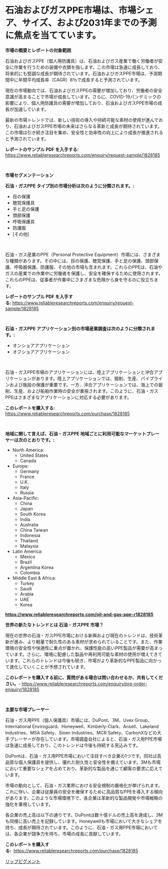 <p><h1>石油およびガスPPE市場は、市場シェア、サイズ、および2031年までの予測に焦点を当てています。</h1></p><p><strong>市場の概要とレポートの対象範囲</strong></p>
<p><p>石油およびガスPPE（個人用防護具）は、石油およびガス産業で働く労働者が安全に作業を行うための装備や衣類を指します。この市場は急速に成長しており、将来的にも堅調な成長が期待されています。石油およびガスPPE市場は、予測期間中に年間平均成長率（CAGR）8％で成長すると予測されています。</p><p>現在の市場動向では、石油およびガスPPEの需要が増加しており、労働者の安全意識が高まることで市場が成長しています。さらに、COVID-19パンデミックの影響により、個人用防護具の需要が増加しており、石油およびガスPPE市場の成長が加速しています。</p><p>最新の市場トレンドでは、新しい技術の導入や持続可能な素材の使用が進んでおり、石油およびガスPPE市場の未来はさらなる革新と成長が期待されています。この市場は引き続き注目を集め、安全性と効率性の向上により成長が推進されると予測されています。</p></p>
<p><strong>レポートのサンプル PDF を入手する:</strong> <a href="https://www.reliableresearchreports.com/enquiry/request-sample/1828185">https://www.reliableresearchreports.com/enquiry/request-sample/1828185</a></p>
<p>&nbsp;</p>
<p><strong>市場セグメンテーション</strong></p>
<p><strong>石油・ガスPPE タイプ別の市場分析は次のように分類されます。:</strong></p>
<p><ul><li>目の保護</li><li>聴覚保護具</li><li>手と足の保護</li><li>頭部保護</li><li>呼吸保護具</li><li>防護服</li><li>[その他]</li></ul></p>
<p>&nbsp;</p>
<p><p>石油・ガス産業のPPE（Personal Protective Equipment）市場には、さまざまな種類があります。その中には、目の保護、聴覚保護、手と足の保護、頭部保護、呼吸器保護、防護服、その他の市場も含まれます。これらのPPEは、石油やガスの産業での作業中に労働者を保護し、安全を確保するために使用されます。これらのPPEは、従事者が作業中にさまざまな危険から身を守るのに役立ちます。</p></p>
<p><strong>レポートのサンプル PDF を入手する:</strong>&nbsp;<a href="https://www.reliableresearchreports.com/enquiry/request-sample/1828185">https://www.reliableresearchreports.com/enquiry/request-sample/1828185</a></p>
<p>&nbsp;</p>
<p><strong> 石油・ガスPPE アプリケーション別の市場産業調査は次のように分類されます。:</strong></p>
<p><ul><li>オンショアアプリケーション</li><li>オフショアアプリケーション</li></ul></p>
<p>&nbsp;</p>
<p><p>石油・ガスPPE市場のアプリケーションには、陸上アプリケーションと沖合アプリケーションがあります。陸上アプリケーションでは、掘削、生産、パイプラインおよび施設の保護が重要です。一方、沖合アプリケーションでは、海上での掘削、生産、および船舶作業時の安全が重視されます。このように、石油・ガスPPEはさまざまなアプリケーションに対応する必要があります。</p></p>
<p><strong>このレポートを購入する:</strong>&nbsp; <a href="https://www.reliableresearchreports.com/purchase/1828185">https://www.reliableresearchreports.com/purchase/1828185</a></p>
<p>&nbsp;</p>
<p><strong>地域に関して言えば、石油・ガスPPE 地域ごとに利用可能なマーケットプレーヤーは次のとおりです。:</strong></p>
<p><ul>
    <li>
        North America:
        <ul>
            <li>United States</li>
            <li>Canada</li>
        </ul>
    </li>
    <li>
        Europe:
        <ul>
            <li>Germany</li>
            <li>France</li>
            <li>U.K.</li>
            <li>Italy</li>
            <li>Russia</li>
        </ul>
    </li>
    <li>
        Asia-Pacific:
        <ul>
            <li>China</li>
            <li>Japan</li>
            <li>South Korea</li>
            <li>India</li>
            <li>Australia</li>
            <li>China Taiwan</li>
            <li>Indonesia</li>
            <li>Thailand</li>
            <li>Malaysia</li>
        </ul>
    </li>
    <li>
        Latin America:
        <ul>
            <li>Mexico</li>
            <li>Brazil</li>
            <li>Argentina Korea</li>
            <li>Colombia</li>
        </ul>
    </li>
    <li>
        Middle East & Africa:
        <ul>
            <li>Turkey</li>
            <li>Saudi</li>
            <li>Arabia</li>
            <li>UAE</li>
            <li>Korea</li>
        </ul>
    </li>
    </ul></p>
<p><strong><a href="https://www.reliableresearchreports.com/oil-and-gas-ppe-r1828185">https://www.reliableresearchreports.com/oil-and-gas-ppe-r1828185</a></strong>&nbsp;</p>
<p><strong>世界の新たなトレンドとは 石油・ガスPPE 市場？</strong></p>
<p><p>現在の世界の石油・ガスPPE市場における新興および現在のトレンドは、技術革新が進み、より軽量で耐久性のある素材が求められていることです。また、作業環境の安全性や快適性に重点が置かれ、保護性能の高いPPE製品が需要が高まっています。さらに、環境に配慮した製品や再利用可能な素材の使用が増えてきています。これらのトレンドは今後も続き、市場がより革新的なPPE製品に向かって進化していくことが予想されています。</p></p>
<p><strong>このレポートを購入する前に、質問がある場合は問い合わせるか、共有してください。</strong>- <a href="https://www.reliableresearchreports.com/enquiry/pre-order-enquiry/1828185">https://www.reliableresearchreports.com/enquiry/pre-order-enquiry/1828185</a></p>
<p>&nbsp;</p>
<p><strong>主要な市場プレーヤー</strong></p>
<p><p>石油・ガス用PPE（個人保護具）市場には、DuPont、3M、Uvex Group、International Enviroguard、Honeywell、Kimberly-Clark、Ansell、Lakeland Industries、MSA Safety、Sioen Industries、MCR Safety、CarbonXなどの大手プレーヤーが存在しています。市場調査会社によると、石油・ガス用PPE市場は急速に成長しており、このトレンドは今後も持続する見込みです。</p><p>DuPontは、石油・ガス用PPE市場において注目すべき企業の1つです。同社は高品質な個人保護具を提供し、優れた耐久性と安全性を備えています。3Mも市場において重要なシェアを占めており、革新的な製品を通じて顧客の要求に応えています。</p><p>市場の動向として、石油・ガス業界における安全規制の厳格化が挙げられます。これに伴い、企業は従業員の安全を確保するために高品質なPPEを導入する傾向があります。このような市場環境下で、各企業は革新的な製品開発や市場戦略の強化を重視しています。</p><p>各企業の売上高は以下の通りです。DuPontは数十億ドルの売上高を達成し、3Mも同様に高い売上を記録しています。Honeywellも市場において大きなシェアを持ち、成長が期待されています。このように、石油・ガス用PPE市場においては、各企業が競争力を持ち、市場の成長に貢献しています。</p></p>
<p><strong>このレポートを購入する:</strong>&nbsp;&nbsp;<a href="https://www.reliableresearchreports.com/purchase/1828185">https://www.reliableresearchreports.com/purchase/1828185</a></p>
<p><p><a href="https://github.com/nemesis2824/Market-Research-Report-List-1/blob/main/423922732449.md">リップピグメント</a></p></p>